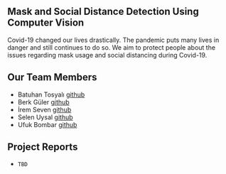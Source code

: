 ## Mask and Social Distance Detection Using Computer Vision

Covid-19 changed our lives drastically. The pandemic puts many lives in danger and still continues to do so. We aim to protect people about the issues regarding mask usage and social distancing during Covid-19.


## Our Team Members

* Batuhan Tosyalı [github](https://github.com/Batucan2601)
* Berk Güler [github](https://github.com/Wondrous27)
* İrem Seven [github](https://github.com/iremsvn)
* Selen Uysal [github](https://github.com/selenuysal)
* Ufuk Bombar [github](https://github.com/ubombar)

## Project Reports
* ```TBD```

